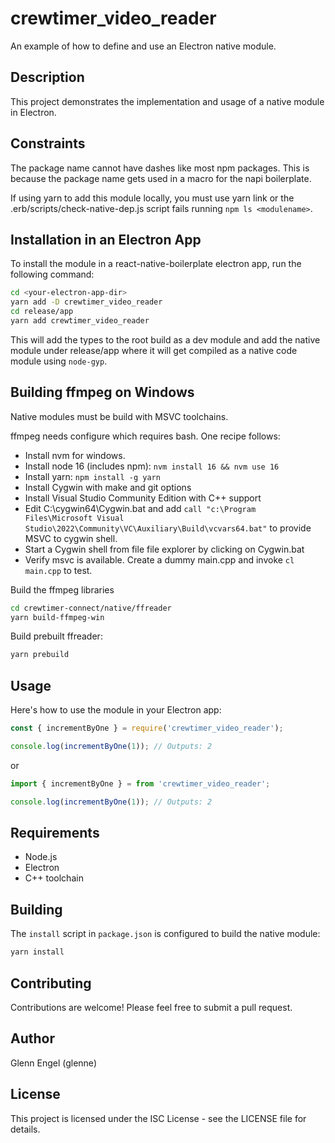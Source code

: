 # crewtimer_video_reader

An example of how to define and use an Electron native module.

## Description

This project demonstrates the implementation and usage of a native module in Electron.

## Constraints

The package name cannot have dashes like most npm packages.  This is because the package name gets used in a macro for the napi boilerplate.

If using yarn to add this module locally, you must use yarn link or the .erb/scripts/check-native-dep.js script fails running `npm ls <modulename>`.

## Installation in an Electron App

To install the module in a react-native-boilerplate electron app, run the following command:

```bash
cd <your-electron-app-dir>
yarn add -D crewtimer_video_reader
cd release/app
yarn add crewtimer_video_reader
```

This will add the types to the root build as a dev module and add the native module under release/app where it will get compiled as a native code module using `node-gyp`.

## Building ffmpeg on Windows

Native modules must be build with MSVC toolchains.

ffmpeg needs configure which requires bash.  One recipe follows:

* Install nvm for windows.
* Install node 16 (includes npm): `nvm install 16 && nvm use 16`
* Install yarn: `npm install -g yarn`
* Install Cygwin with make and git options
* Install Visual Studio Community Edition with C++ support
* Edit C:\cygwin64\Cygwin.bat and add ```call "c:\Program Files\Microsoft Visual Studio\2022\Community\VC\Auxiliary\Build\vcvars64.bat"``` to provide MSVC to cygwin shell.
* Start a Cygwin shell from file file explorer by clicking on Cygwin.bat
* Verify msvc is available.  Create a dummy main.cpp and invoke `cl main.cpp` to test.

Build the ffmpeg libraries

```bash
cd crewtimer-connect/native/ffreader
yarn build-ffmpeg-win
```

Build prebuilt ffreader:

```bash
yarn prebuild
```

## Usage

Here's how to use the module in your Electron app:

```javascript
const { incrementByOne } = require('crewtimer_video_reader');

console.log(incrementByOne(1)); // Outputs: 2
```

or

```ts
import { incrementByOne } = from 'crewtimer_video_reader';

console.log(incrementByOne(1)); // Outputs: 2
```

## Requirements

- Node.js
- Electron
- C++ toolchain

## Building

The `install` script in `package.json` is configured to build the native module:

```bash
yarn install
```

## Contributing

Contributions are welcome! Please feel free to submit a pull request.

## Author

Glenn Engel (glenne)

## License

This project is licensed under the ISC License - see the LICENSE file for details.